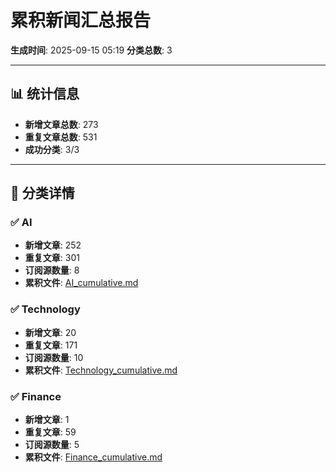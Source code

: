 # 累积新闻汇总报告

**生成时间**: 2025-09-15 05:19
**分类总数**: 3

---

## 📊 统计信息

- **新增文章总数**: 273
- **重复文章总数**: 531
- **成功分类**: 3/3

---

## 📂 分类详情

### ✅ AI
- **新增文章**: 252
- **重复文章**: 301
- **订阅源数量**: 8
- **累积文件**: [AI_cumulative.md](./AI_cumulative.md)

### ✅ Technology
- **新增文章**: 20
- **重复文章**: 171
- **订阅源数量**: 10
- **累积文件**: [Technology_cumulative.md](./Technology_cumulative.md)

### ✅ Finance
- **新增文章**: 1
- **重复文章**: 59
- **订阅源数量**: 5
- **累积文件**: [Finance_cumulative.md](./Finance_cumulative.md)
